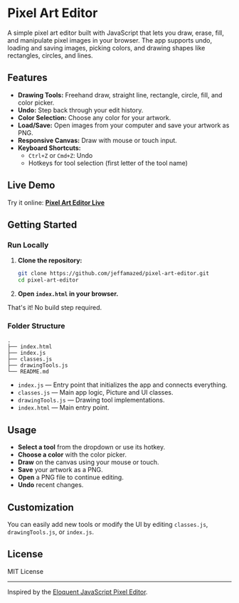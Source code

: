 # Pixel Art Editor

A simple pixel art editor built with JavaScript that lets you draw, erase, fill, and manipulate pixel images in your browser. The app supports undo, loading and saving images, picking colors, and drawing shapes like rectangles, circles, and lines.

## Features

- **Drawing Tools:** Freehand draw, straight line, rectangle, circle, fill, and color picker.
- **Undo:** Step back through your edit history.
- **Color Selection:** Choose any color for your artwork.
- **Load/Save:** Open images from your computer and save your artwork as PNG.
- **Responsive Canvas:** Draw with mouse or touch input.
- **Keyboard Shortcuts:**
  - `Ctrl+Z` or `Cmd+Z`: Undo
  - Hotkeys for tool selection (first letter of the tool name)

## Live Demo

Try it online: **[Pixel Art Editor Live](https://jeffamazed.github.io/pixel-art-editor/)**

## Getting Started

### Run Locally

1. **Clone the repository:**

   ```sh
   git clone https://github.com/jeffamazed/pixel-art-editor.git
   cd pixel-art-editor
   ```

2. **Open `index.html` in your browser.**

That's it! No build step required.

### Folder Structure

```
.
├── index.html
├── index.js
├── classes.js
├── drawingTools.js
└── README.md
```

- `index.js` — Entry point that initializes the app and connects everything.
- `classes.js` — Main app logic, Picture and UI classes.
- `drawingTools.js` — Drawing tool implementations.
- `index.html` — Main entry point.

## Usage

- **Select a tool** from the dropdown or use its hotkey.
- **Choose a color** with the color picker.
- **Draw** on the canvas using your mouse or touch.
- **Save** your artwork as a PNG.
- **Open** a PNG file to continue editing.
- **Undo** recent changes.

## Customization

You can easily add new tools or modify the UI by editing `classes.js`, `drawingTools.js`, or `index.js`.

## License

MIT License

---

Inspired by the [Eloquent JavaScript Pixel Editor](https://eloquentjavascript.net/19_paint.html).
